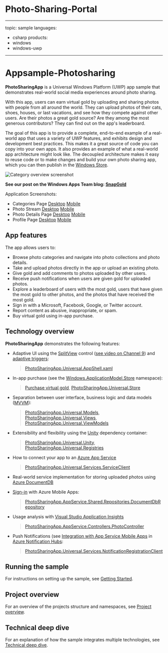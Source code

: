 # Photo-Sharing-Portal

---
topic: sample
languages:
- csharp
products:
- windows
- windows-uwp
---

<!---
category: AudioVideoAndCamera ControlsLayoutAndText Data FilesFoldersAndLibraries IdentitySecurityAndEncryption Navigation NetworkingAndWebServices TrialsAdsAndInAppPurchases GlobalizationAndLocalization 
-->

# Appsample-Photosharing

**PhotoSharingApp** is a Universal Windows Platform (UWP) app sample that demonstrates real-world social media experiences around photo sharing.

With this app, users can earn virtual gold by uploading and sharing photos with people from all around the world. They can upload photos of their cats, shoes, houses, or last vacations, and see how they compete against other users. Are their photos a great gold source? Are they among the most generous contributors? They can find out on the app's leaderboard.

The goal of this app is to provide a complete, end-to-end example of a real-world app that uses a variety of UWP features, and exhibits design and development best practices. This makes it a great source of code you can copy into your own apps. It also provides an example of what a real-world app architecture might look like. The decoupled architecture makes it easy to reuse code or to make changes and build your own photo sharing app, which you can then publish in the [Windows Store](http://dev.windows.com).

![Category overview screenshot](Images/Category-Overview-Desktop-Mobile.jpg "The photo sharing app")

**See our post on the Windows Apps Team blog: <a href="https://blogs.windows.com/buildingapps/2016/03/17/uwp-azure-app-services-and-documentdb-soup-a-photo-sharing-app/">SnapGold</a>**

Application Screenshots:

- Categories Page [Desktop](Images/Category-Overview-Desktop.jpg) [Mobile](Images/Category-Overview-Mobile.jpg)
- Photo Stream [Desktop](Images/PhotoStream-Desktop.jpg) [Mobile](Images/PhotoStream-Mobile.jpg)
- Photo Details Page [Desktop](Images/PhotoDetailsPage-Desktop.jpg) [Mobile](Images/PhotoDetailsPage-Mobile.jpg)
- Profile Page [Desktop](Images/ProfilePage-Desktop.jpg) [Mobile](Images/ProfilePage-Mobile.jpg)

## App features

The app allows users to:
- Browse photo categories and navigate into photo collections and photo details.
- Take and upload photos directly in the app or upload an existing photo.
- Give gold and add comments to photos uploaded by other users.
- Receive push notifications when users are given gold for uploaded photos.
- Explore a leaderboard of users with the most gold, users that have given the most gold to other photos, and the photos that have received the most gold.
- Sign in with a Microsoft, Facebook, Google, or Twitter account.
- Report content as abusive, inappropriate, or spam.
- Buy virtual gold using in-app purchase.

## Technology overview

**PhotoSharingApp** demonstrates the following features:

- Adaptive UI using the [SplitView](https://msdn.microsoft.com/library/windows/apps/windows.ui.xaml.controls.splitview.aspx) control ([see video on Channel 9](https://channel9.msdn.com/Shows/Inside-Windows-Platform/UWP-Layout-using-SplitView-and-RelativePanel-in-C-with-XAML)) and [adaptive triggers](https://msdn.microsoft.com/library/windows/apps/windows.ui.xaml.adaptivetrigger.aspx):

    > [PhotoSharingApp.Universal.AppShell.xaml](PhotoSharingApp/PhotoSharingApp.Universal/Views/AppShell.xaml#L23)

- In-app purchase (see the [Windows.ApplicationModel.Store](https://msdn.microsoft.com/library/windows/apps/windows.applicationmodel.store.aspx) namespace):

    > [Purchase virtual gold](TechnicalDeepDive.md#in-app-purchase), [PhotoSharingApp.Universal.Store](PhotoSharingApp/PhotoSharingApp.Universal/Store)

- Separation between user interface, business logic and data models ([MVVM](https://msdn.microsoft.com/library/hh848246.aspx)):

    > [PhotoSharingApp.Universal.Models](PhotoSharingApp/PhotoSharingApp.Universal/Models),
    [PhotoSharingApp.Universal.Views](PhotoSharingApp/PhotoSharingApp.Universal/Views),  [PhotoSharingApp.Universal.ViewModels](PhotoSharingApp/PhotoSharingApp.Universal/ViewModels)

- Extensibility and flexibility using the [Unity](https://msdn.microsoft.com/library/dn223671%28v=pandp.30%29.aspx) dependency container:

    > [PhotoSharingApp.Universal.Unity](PhotoSharingApp/PhotoSharingApp.Universal/Unity), [PhotoSharingApp.Universal.Registries](PhotoSharingApp/PhotoSharingApp.Universal/Registries)

- How to connect your app to an [Azure App Service](https://azure.microsoft.com/documentation/articles/app-service-value-prop-what-is/)

    > [PhotoSharingApp.Universal.Services.ServiceClient](PhotoSharingApp/PhotoSharingApp.Universal/Services/ServiceClient.cs#L25)

- Real-world service implementation for storing uploaded photos using [Azure DocumentDB](https://azure.microsoft.com/documentation/articles/documentdb-introduction/)

- [Sign-in](https://azure.microsoft.com/documentation/articles/app-service-mobile-auth/) with Azure Mobile Apps:

    > [PhotoSharingApp.AppService.Shared.Repositories.DocumentDbRepository](PhotoSharingApp/PhotoSharingApp.AppService.Shared/Repositories/DocumentDbRepository.cs#L25)

- Usage analysis with [Visual Studio Application Insights](https://azure.microsoft.com/services/application-insights/)

    > [PhotoSharingApp.AppService.Controllers.PhotoController](PhotoSharingApp/PhotoSharingApp.AppService/Controllers/PhotoController.cs#L25)

- Push Notifications (see [Integration with App Service Mobile Apps](https://azure.microsoft.com/documentation/articles/notification-hubs-overview/#integration-with-app-service-mobile-apps) in [Azure Notification Hubs](https://azure.microsoft.com/documentation/articles/notification-hubs-overview):

    > [PhotoSharingApp.Universal.Services.NotificationRegistrationClient](PhotoSharingApp/PhotoSharingApp.Universal/Services/NotificationRegistrationClient.cs#L25)

## Running the sample

For instructions on setting up the sample, see [Getting Started](GettingStarted.md).

## Project overview

For an overview of the projects structure and namespaces, see [Project overview](ProjectOverview.md).

## Technical deep dive

For an explanation of how the sample integrates multiple technologies, see [Technical deep dive](TechnicalDeepDive.md).
